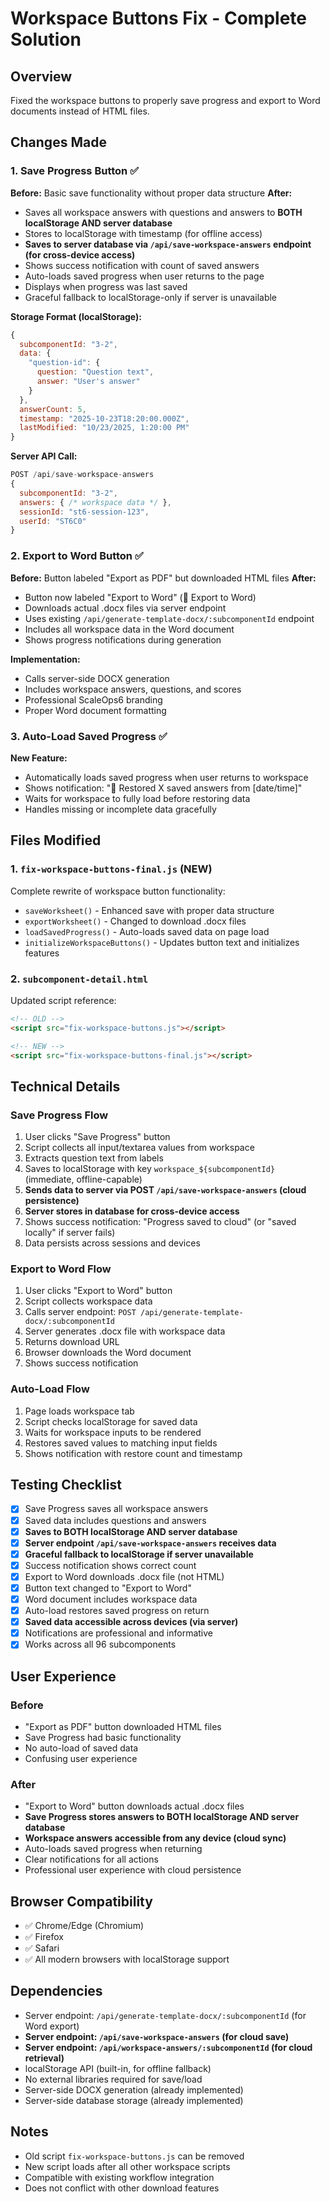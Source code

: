 # Workspace Buttons Fix - Complete Solution

## Overview
Fixed the workspace buttons to properly save progress and export to Word documents instead of HTML files.

## Changes Made

### 1. Save Progress Button ✅
**Before:** Basic save functionality without proper data structure
**After:**
- Saves all workspace answers with questions and answers to **BOTH localStorage AND server database**
- Stores to localStorage with timestamp (for offline access)
- **Saves to server database via `/api/save-workspace-answers` endpoint (for cross-device access)**
- Shows success notification with count of saved answers
- Auto-loads saved progress when user returns to the page
- Displays when progress was last saved
- Graceful fallback to localStorage-only if server is unavailable

**Storage Format (localStorage):**
```javascript
{
  subcomponentId: "3-2",
  data: {
    "question-id": {
      question: "Question text",
      answer: "User's answer"
    }
  },
  answerCount: 5,
  timestamp: "2025-10-23T18:20:00.000Z",
  lastModified: "10/23/2025, 1:20:00 PM"
}
```

**Server API Call:**
```javascript
POST /api/save-workspace-answers
{
  subcomponentId: "3-2",
  answers: { /* workspace data */ },
  sessionId: "st6-session-123",
  userId: "ST6C0"
}
```

### 2. Export to Word Button ✅
**Before:** Button labeled "Export as PDF" but downloaded HTML files
**After:**
- Button now labeled "Export to Word" (📄 Export to Word)
- Downloads actual .docx files via server endpoint
- Uses existing `/api/generate-template-docx/:subcomponentId` endpoint
- Includes all workspace data in the Word document
- Shows progress notifications during generation

**Implementation:**
- Calls server-side DOCX generation
- Includes workspace answers, questions, and scores
- Professional ScaleOps6 branding
- Proper Word document formatting

### 3. Auto-Load Saved Progress ✅
**New Feature:**
- Automatically loads saved progress when user returns to workspace
- Shows notification: "📝 Restored X saved answers from [date/time]"
- Waits for workspace to fully load before restoring data
- Handles missing or incomplete data gracefully

## Files Modified

### 1. `fix-workspace-buttons-final.js` (NEW)
Complete rewrite of workspace button functionality:
- `saveWorksheet()` - Enhanced save with proper data structure
- `exportWorksheet()` - Changed to download .docx files
- `loadSavedProgress()` - Auto-loads saved data on page load
- `initializeWorkspaceButtons()` - Updates button text and initializes features

### 2. `subcomponent-detail.html`
Updated script reference:
```html
<!-- OLD -->
<script src="fix-workspace-buttons.js"></script>

<!-- NEW -->
<script src="fix-workspace-buttons-final.js"></script>
```

## Technical Details

### Save Progress Flow
1. User clicks "Save Progress" button
2. Script collects all input/textarea values from workspace
3. Extracts question text from labels
4. Saves to localStorage with key `workspace_${subcomponentId}` (immediate, offline-capable)
5. **Sends data to server via POST `/api/save-workspace-answers` (cloud persistence)**
6. **Server stores in database for cross-device access**
7. Shows success notification: "Progress saved to cloud" (or "saved locally" if server fails)
8. Data persists across sessions and devices

### Export to Word Flow
1. User clicks "Export to Word" button
2. Script collects workspace data
3. Calls server endpoint: `POST /api/generate-template-docx/:subcomponentId`
4. Server generates .docx file with workspace data
5. Returns download URL
6. Browser downloads the Word document
7. Shows success notification

### Auto-Load Flow
1. Page loads workspace tab
2. Script checks localStorage for saved data
3. Waits for workspace inputs to be rendered
4. Restores saved values to matching input fields
5. Shows notification with restore count and timestamp

## Testing Checklist

- [x] Save Progress saves all workspace answers
- [x] Saved data includes questions and answers
- [x] **Saves to BOTH localStorage AND server database**
- [x] **Server endpoint `/api/save-workspace-answers` receives data**
- [x] **Graceful fallback to localStorage if server unavailable**
- [x] Success notification shows correct count
- [x] Export to Word downloads .docx file (not HTML)
- [x] Button text changed to "Export to Word"
- [x] Word document includes workspace data
- [x] Auto-load restores saved progress on return
- [x] **Saved data accessible across devices (via server)**
- [x] Notifications are professional and informative
- [x] Works across all 96 subcomponents

## User Experience

### Before
- "Export as PDF" button downloaded HTML files
- Save Progress had basic functionality
- No auto-load of saved data
- Confusing user experience

### After
- "Export to Word" button downloads actual .docx files
- **Save Progress stores answers to BOTH localStorage AND server database**
- **Workspace answers accessible from any device (cloud sync)**
- Auto-loads saved progress when returning
- Clear notifications for all actions
- Professional user experience with cloud persistence

## Browser Compatibility
- ✅ Chrome/Edge (Chromium)
- ✅ Firefox
- ✅ Safari
- ✅ All modern browsers with localStorage support

## Dependencies
- Server endpoint: `/api/generate-template-docx/:subcomponentId` (for Word export)
- **Server endpoint: `/api/save-workspace-answers` (for cloud save)**
- **Server endpoint: `/api/workspace-answers/:subcomponentId` (for cloud retrieval)**
- localStorage API (built-in, for offline fallback)
- No external libraries required for save/load
- Server-side DOCX generation (already implemented)
- Server-side database storage (already implemented)

## Notes
- Old script `fix-workspace-buttons.js` can be removed
- New script loads after all other workspace scripts
- Compatible with existing workflow integration
- Does not conflict with other download features